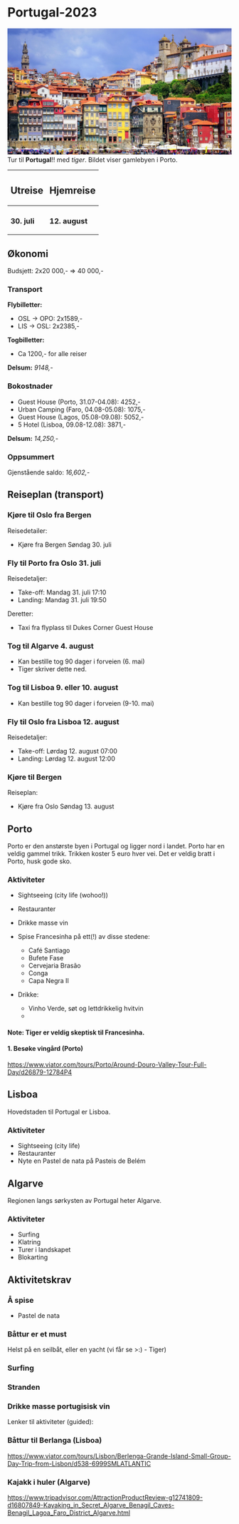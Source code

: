 # Portugal-2023
![alt text](./porto.webp)
Tur til **Portugal**!! med *tiger*. Bildet viser gamlebyen i Porto.

| <h2>Utreise</h2>  | <h2>Hjemreise</h2> | 
| ------------- | ------------- |
| <h3>30. juli</h3>  | <h3>12. august</h3>  |

## Økonomi
Budsjett: 2x20 000,- => 40 000,-

### Transport
**Flybilletter:** 
- OSL -> OPO: 2x1589,-
- LIS -> OSL: 2x2385,-

**Togbilletter:**
- Ca 1200,- for alle reiser

**Delsum:**
*9148,-*
### Bokostnader
- Guest House (Porto, 31.07-04.08): 4252,-
- Urban Camping (Faro, 04.08-05.08): 1075,-
- Guest House (Lagos, 05.08-09.08): 5052,-
- 5 Hotel (Lisboa, 09.08-12.08): 3871,-

**Delsum:** 
*14,250,-*

### Oppsummert
Gjenstående saldo: *16,602,-*

## Reiseplan (transport)

### Kjøre til Oslo fra Bergen
Reisedetailer:
- Kjøre fra Bergen Søndag 30. juli

### Fly til Porto fra Oslo 31. juli
Reisedetaljer:
- Take-off: Mandag 31. juli 17:10
- Landing: Mandag 31. juli 19:50

Deretter:
- Taxi fra flyplass til Dukes Corner Guest House

### Tog til Algarve 4. august
- Kan bestille tog 90 dager i forveien (6. mai)
- Tiger skriver dette ned.

### Tog til Lisboa 9. eller 10. august 
- Kan bestille tog 90 dager i forveien (9-10. mai)


### Fly til Oslo fra Lisboa 12. august
Reisedetaljer:
- Take-off: Lørdag 12. august 07:00
- Landing: Lørdag 12. august 12:00

### Kjøre til Bergen
Reiseplan:
- Kjøre fra Oslo Søndag 13. august


## Porto
Porto er den anstørste byen i Portugal og ligger nord i landet.
Porto har en veldig gammel trikk. Trikken koster 5 euro hver vei.
Det er veldig bratt i Porto, husk gode sko.


### Aktiviteter
- Sightseeing (city life (wohoo!))
- Restauranter
- Drikke masse vin
- Spise Francesinha på ett(!) av disse stedene:
    - Café Santiago
    - Bufete Fase
    - Cervejaria Brasão
    - Conga
    - Capa Negra II

- Drikke:
	- Vinho Verde, søt og lettdrikkelig hvitvin
	- 
#### Note: Tiger er veldig skeptisk til Francesinha.

#### 1. Besøke vingård (Porto)

https://www.viator.com/tours/Porto/Around-Douro-Valley-Tour-Full-Day/d26879-12784P4

## Lisboa
Hovedstaden til Portugal er Lisboa.

### Aktiviteter
- Sightseeing (city life)
- Restauranter
- Nyte en Pastel de nata på Pasteis de Belém

## Algarve
Regionen langs sørkysten av Portugal heter Algarve.

### Aktiviteter
- Surfing
- Klatring
- Turer i landskapet
- Blokarting


## Aktivitetskrav

### Å spise
- Pastel de nata

### Båttur er et must
Helst på en seilbåt, eller en yacht (vi får se >:) - Tiger)

### Surfing

### Stranden

### Drikke masse portugisisk vin

Lenker til aktiviteter (guided):


### Båttur til Berlanga (Lisboa)
https://www.viator.com/tours/Lisbon/Berlenga-Grande-Island-Small-Group-Day-Trip-from-Lisbon/d538-6999SMLATLANTIC

### Kajakk i huler (Algarve)

https://www.tripadvisor.com/AttractionProductReview-g12741809-d16807849-Kayaking_in_Secret_Algarve_Benagil_Caves-Benagil_Lagoa_Faro_District_Algarve.html
